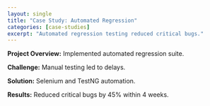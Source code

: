 ```yaml
---
layout: single
title: "Case Study: Automated Regression"
categories: [case-studies]
excerpt: "Automated regression testing reduced critical bugs."
---
```


**Project Overview:** Implemented automated regression suite.

**Challenge:** Manual testing led to delays.

**Solution:** Selenium and TestNG automation.

**Results:** Reduced critical bugs by 45% within 4 weeks.

